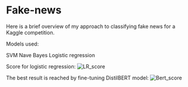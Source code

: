 # Fake-news

Here is a brief overview of my approach to classifying fake news for a Kaggle competition. <br />

Models used: 

SVM
Nave Bayes
Logistic regression

Score for logistic regression:
![LR_score](https://github.com/user-attachments/assets/22ff73a4-b0c9-4c9f-a53d-9b22cab84e79)

The best result is reached by fine-tuning DistilBERT model:
![Bert_score](https://github.com/user-attachments/assets/b2f3e396-4957-4d04-8475-253f5041ad0d)
